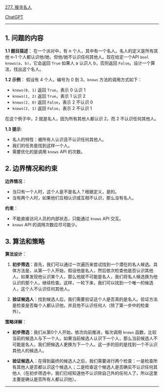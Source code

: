 [277. 搜寻名人](https://leetcode.cn/problems/find-the-celebrity)

[ChatGPT](https://chat.openai.com/share/64b7fc5d-31a1-4849-b563-61c7d71ffbd2)

---

## 1. 问题的内容
**1.1 题目描述**：
在一个派对中，有 n 个人，其中有一个名人。名人的定义是所有其他 n-1 个人都认识他/她，但他/她不认识任何其他人。现在给定一个API `bool knows(a, b)`，它会返回 `True` 如果人 a 认识人 b，否则返回 `False`。设计一个算法，找出这个名人。

**1.2 示例**：
假设有 4 个人，编号为 0 到 3，`knows` 方法的调用方式如下：

- `knows(0, 1)` 返回 `True`，表示 0 认识 1
- `knows(1, 2)` 返回 `True`，表示 1 认识 2
- `knows(2, 0)` 返回 `False`，表示 2 不认识 0
- `knows(2, 1)` 返回 `False`，表示 2 不认识 1

在这个例子中，2 就是名人，因为所有其他人都认识 2，而 2 不认识任何其他人。

**1.3 提示**:
- 名人的特性：被所有人认识且不认识任何其他人。
- 我们的任务是找到这样一个人。
- 需要优化的是调用 `knows` API 的次数。

## 2. 边界情况和约束
**边界情况**：

- 当只有一个人时，这个人是不是名人？根据定义，是的。
- 当有两个人时，如果他们互相认识或互相不认识，那么没有名人。

**约束**：

- 不能直接访问人员的内部状态，只能通过 `knows` API 交互。
- `knows` API 的调用次数应尽可能少。

## 3. 算法和策略
**算法设计**：

1. **初步筛选**：首先，我们可以通过一次遍历来尝试找到一个潜在的名人候选。具体方法是，从第一个人开始，假设他是名人，然后依次检查他是否认识其他人。如果发现他认识某个人，那么他就不可能是名人，我们将名人候选换为他认识的那个人，继续检查。这样，一轮下来，我们可以找到一个唯一的候选人，这个人不认识任何其他人。

2. **验证候选人**：找到候选人后，我们需要验证这个人是否真的是名人。验证方法是检查是否每个人都认识他，并且他不认识任何人（除了第一步中的检查外）。

**策略详解**：

- **初步筛选**：我们从第0个人开始，依次向前推进，每次调用 `knows` 函数，比较当前的候选人与下一个人。如果当前候选人认识下一个人，那么当前候选人不可能是名人，我们把候选人更换为下一个人。这一步的目的是找到一个不认识其他人的候选人。

- **验证候选人**：在得到最终的候选人之后，我们需要进行两个检查：一是检查所有其他人是否都认识这个候选人；二是检查这个候选人是否确实不认识任何其他人（在初步筛选中，我们已经知道他不认识除自己外的任何人了，所以这里主要是确认是否所有人都认识他）。

---